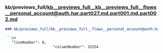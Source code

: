 ### kb/previews_full/kb__previews_full__kb__previews_full__flows__personal_account@auth.har.part027.md.part001.md.part002.md

```md
### kb/previews_full/kb__previews_full__flows__personal_account@auth.har.part027.md.part001.md (part 002)

```md
   "lineNumber": 0,
                      "columnNumber": 32254
                   
```

```

```
